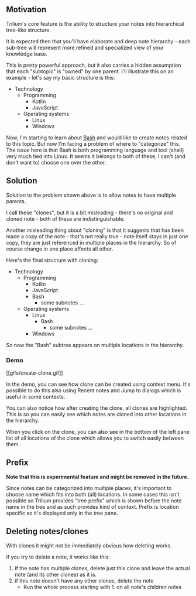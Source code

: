 ## Motivation
Trilium's core feature is the ability to structure your notes into hierarchical tree-like structure.

It is expected then that you'll have elaborate and deep note hierarchy - each sub-tree will represent more refined and specialized view of your knowledge base.

This is pretty powerful approach, but it also carries a hidden assumption that each "subtopic" is "owned" by one parent. I'll illustrate this on an example - let's say my basic structure is this:

* Technology
  * Programming
    * Kotlin
    * JavaScript
  * Operating systems
    * Linux
    * Windows
    
Now, I'm starting to learn about [Bash](https://en.wikipedia.org/wiki/Bash_(Unix_shell)) and would like to create notes related to this topic. 
But now I'm facing a problem of where to "categorize" this.
The issue here is that Bash is both programming language and tool (shell) very much tied into Linux. It seems it belongs to both of these, I can't (and don't want to) choose one over the other.

## Solution
Solution to the problem shown above is to allow notes to have multiple parents. 

I call these "clones", but it is a bit misleading - there's no original and cloned note - both of these are indistinguishable. 

Another misleading thing about "cloning" is that it suggests that has been made a copy of the note - that's not really true - note itself stays in just one copy, they are just referenced in multiple places in the hierarchy. So of course change in one place affects all other.

Here's the final structure with cloning:

* Technology
  * Programming
    * Kotlin
    * JavaScript
    * Bash
      * some subnotes ...
  * Operating systems
    * Linux
      * Bash
        * some subnotes ...
    * Windows
    
So now the "Bash" subtree appears on multiple locations in the hierarchy.

### Demo
[[gifs/create-clone.gif]]

In the demo, you can see how clone can be created using context menu. It's possible to do this also using Recent notes and Jump to dialogs which is useful in some contexts.

You can also notice how after creating the clone, all clones are highlighted. This is so you can easily see which notes are cloned into other locations in the hierarchy.

When you click on the clone, you can also see in the bottom of the left pane list of all locations of the clone which allows you to switch easily between them.

## Prefix

**Note that this is experimental feature and might be removed in the future.**

Since notes can be categorized into multiple places, it's important to choose name which fits into both (all) locations. 
In some cases this isn't possible so Trilium provides "tree prefix" which is shown before the note name in the tree and as such provides kind of context. 
Prefix is location specific so it's displayed only in the tree pane.

## Deleting notes/clones

With clones it might not be immediately obvious how deleting works.

If you try to delete a note, it works like this:

1. if the note has multiple clones, delete just this clone and leave the actual note (and its other clones) as it is.
2. if this note doesn't have any other clones, delete the note
   * Run the whole process starting with 1. on all note's children notes 

